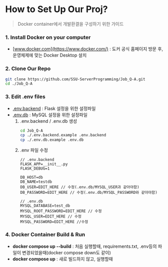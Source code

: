# How to Set Up Our Proj?
> Docker container에서 개발환결을 구성하기 위한 가이드

### 1. Install Docker on your computer
- [www.docker.com](https://www.docker.com/) : 도커 공식 홈페이지 방문 후, 운영체제에 맞는 Docker Desktop 설치

### 2. Clone Our Repo
```bash
git clone https://github.com/SSU-ServerProgramming/Job_Q-A.git
cd ./Job_Q-A
``` 

### 3. Edit **.env** files
- [.env.backend](https://github.com/SSU-ServerProgramming/Job_Q-A/blob/main/.env.backend.example) : Flask 설정을 위한 설정파일
- [.env.db](https://github.com/SSU-ServerProgramming/Job_Q-A/blob/main/.env.db.example) : MySQL 설정을 위한 설정파일
    1. .env.backend / .env.db 생성
        ```bash
        cd Job_Q-A
        cp ./.env.backend.example .env.backend
        cp ./.env.db.example .env.db
        ```
    2. .env 파일 수정
        ```
        // .env.backend
        FLASK_APP=__init__.py
        FLASK_DEBUG=1

        DB_HOST=db
        DB_NAME=testdb
        DB_USER=EDIT_HERE // 수정(.env.db/MYSQL_USER과 같아야함)
        DB_PASSWORD=EDIT_HERE // 수정(.env.db/MYSQL_PASSWORD와 같아야함)
        ```
        ```
        // .env.db
        MYSQL_DATABASE=test_db
        MYSQL_ROOT_PASSWORD=EDIT_HERE // 수정
        MYSQL_USER=EDIT_HERE // 수정
        MYSQL_PASSWORD=EDIT_HERE //수정
        ```

### 4. Docker Container Build & Run
- **docker compose up --build** : 처음 실행할때, requirements.txt, .env등의 파일이 변경되었을때(docker compose down도 같이)
- **docker compose up** : 새로 빌드하지 않고, 실행할때